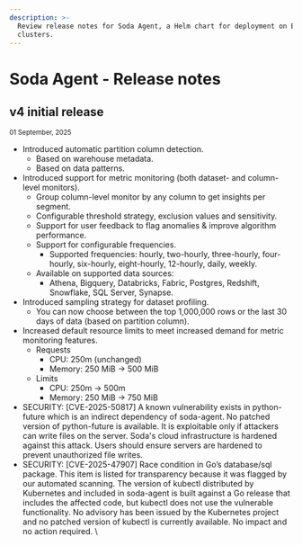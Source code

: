 ```yaml
---
description: >-
  Review release notes for Soda Agent, a Helm chart for deployment on EKS
  clusters.
---
```


# Soda Agent - Release notes

## v4 initial release

<sup>01 September, 2025</sup>

* Introduced automatic partition column detection.
  * Based on warehouse metadata.
  * Based on data patterns.
* Introduced support for metric monitoring (both dataset- and column-level monitors).
  * Group column-level monitor by any column to get insights per segment.
  * Configurable threshold strategy, exclusion values and sensitivity.
  * Support for user feedback to flag anomalies & improve algorithm performance.
  * Support for configurable frequencies.
    * Supported frequencies: hourly, two-hourly, three-hourly, four-hourly, six-hourly, eight-hourly, 12-hourly, daily, weekly.
  * Available on supported data sources:
    * Athena, Bigquery, Databricks, Fabric, Postgres, Redshift, Snowflake, SQL Server, Synapse.
* Introduced sampling strategy for dataset profiling.
  * You can now choose between the top 1,000,000 rows or the last 30 days of data (based on partition column).
* Increased default resource limits to meet increased demand for metric monitoring features.
  * Requests
    * CPU: 250m (unchanged)
    * Memory: 250 MiB → 500 MiB
  * Limits
    * CPU: 250m → 500m
    * Memory: 250 MiB → 750 MiB
* SECURITY: \[CVE-2025-50817] A known vulnerability exists in python-future which is an indirect dependency of soda-agent.  No patched version of python-future is available. It is exploitable only if attackers can write files on the server. Soda's cloud infrastructure is hardened against this attack. Users should ensure servers are hardened to prevent unauthorized file writes.&#x20;
* SECURITY: \[CVE-2025-47907] Race condition in Go’s database/sql package. This item is listed for transparency because it was flagged by our automated scanning. The version of kubectl distributed by Kubernetes and included in soda-agent is built against a Go release that includes the affected code, but kubectl does not use the vulnerable functionality. No advisory has been issued by the Kubernetes project and no patched version of kubectl is currently available. No impact and no action required. \
